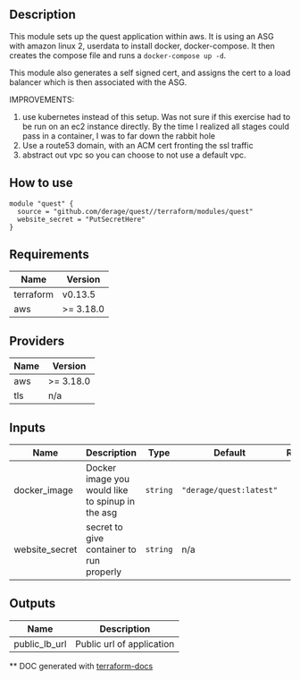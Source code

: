 ## Description

This module sets up the quest application within aws. It is using an ASG with amazon linux 2, userdata to install docker, docker-compose. It then creates the compose file and runs a `docker-compose up -d`.

This module also generates a self signed cert, and assigns the cert to a load balancer which is then associated with the ASG.

IMPROVEMENTS:
1. use kubernetes instead of this setup. Was not sure if this exercise had to be run on an ec2 instance directly. By the time I realized all stages could pass in a container, I was to far down the rabbit hole
2. Use a route53 domain, with an ACM cert fronting the ssl traffic
3. abstract out vpc so you can choose to not use a default vpc. 
## How to use
```
module "quest" {
  source = "github.com/derage/quest//terraform/modules/quest"
  website_secret = "PutSecretHere"
}
```

## Requirements

| Name | Version |
|------|---------|
| terraform | v0.13.5 |
| aws | >= 3.18.0 |

## Providers

| Name | Version |
|------|---------|
| aws | >= 3.18.0 |
| tls | n/a |

## Inputs

| Name | Description | Type | Default | Required |
|------|-------------|------|---------|:--------:|
| docker\_image | Docker image you would like to spinup in the asg | `string` | `"derage/quest:latest"` | no |
| website\_secret | secret to give container to run properly | `string` | n/a | yes |

## Outputs

| Name | Description |
|------|-------------|
| public\_lb\_url | Public url of application|

** DOC generated with [terraform-docs](https://github.com/terraform-docs/terraform-docs)